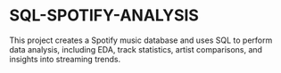 # SQL-SPOTIFY-ANALYSIS
This project creates a Spotify music database and uses SQL to perform data analysis, including EDA, track statistics, artist comparisons, and insights into streaming trends.
